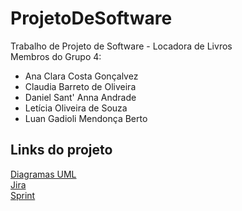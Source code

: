 # ProjetoDeSoftware
Trabalho de Projeto de Software - Locadora de Livros  
Membros do Grupo 4:  
  - Ana Clara Costa Gonçalvez
  - Claudia Barreto de Oliveira
  - Daniel Sant' Anna Andrade
  - Letícia Oliveira de Souza
  - Luan Gadioli Mendonça Berto

  
## Links do projeto
[Diagramas UML](https://app.diagrams.net/#G1qkEz05uORCzYD8TFiMkdw_YuZmt_WvNS)  
[Jira](https://ruralprojetosoftware.atlassian.net/jira/software/projects/PDS/boards/1)  
[Sprint](https://app.conceptboard.com/board/78xp-of4f-3hzx-u5rx-namt)  
